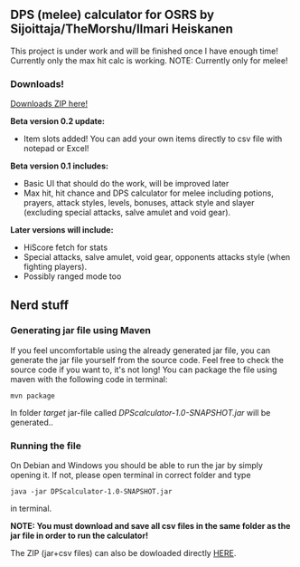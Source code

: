 ## DPS (melee) calculator for OSRS by Sijoittaja/TheMorshu/Ilmari Heiskanen

This project is under work and will be finished once I have enough time! Currently only the max hit calc is working.
NOTE: Currently only for melee!

### Downloads!

[Downloads ZIP here!](https://github.com/TheMorshu/DPScalculator/releases)

**Beta version 0.2 update:**
- Item slots added! You can add your own items directly to csv file with notepad or Excel!

**Beta version 0.1 includes:**
- Basic UI that should do the work, will be improved later
- Max hit, hit chance and DPS calculator for melee including potions, prayers, attack styles, levels, bonuses, attack style and slayer (excluding special attacks, salve amulet and void gear).

**Later versions will include:**
- HiScore fetch for stats
- Special attacks, salve amulet, void gear, opponents attacks style (when fighting players).
- Possibly ranged mode too


## Nerd stuff

### Generating jar file using Maven

If you feel uncomfortable using the already generated jar file, you can generate the jar file yourself from the source code. Feel free to check the source code if you want to, it's not long! You can package the file using maven with the following code in terminal:

```
mvn package
```

In folder _target_ jar-file called _DPScalculator-1.0-SNAPSHOT.jar_ will be generated..


### Running the file

On Debian and Windows you should be able to run the jar by simply opening it. If not, please open terminal in correct folder and type

```
java -jar DPScalculator-1.0-SNAPSHOT.jar
```
in terminal. 

**NOTE: You must download and save all csv files in the same folder as the jar file in order to run the calculator!**

The ZIP (jar+csv files) can also be dowloaded directly [HERE](https://github.com/TheMorshu/DPScalculator/releases).
